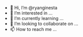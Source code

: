- 👋 Hi, I’m @ryanginesta
- 👀 I’m interested in ...
- 🌱 I’m currently learning ...
- 💞️ I’m looking to collaborate on ...
- 📫 How to reach me ...

<!---
ryanginesta/ryanginesta is a ✨ special ✨ repository because its `README.md` (this file) appears on your GitHub profile.
You can click the Preview link to take a look at your changes.
--->

